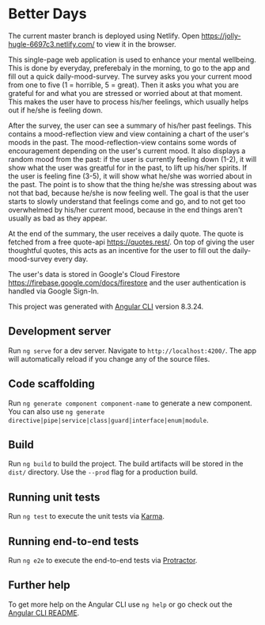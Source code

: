 # Better Days

The current master branch is deployed using Netlify.
Open https://jolly-hugle-6697c3.netlify.com/ to view it in the browser.

This single-page web application is used to enhance your mental wellbeing. This is done by everyday, preferebaly in the morning, to go to the app and fill out a quick daily-mood-survey. The survey asks you your current mood from one to five (1 = horrible, 5 = great). Then it asks you what you are grateful for and what you are stressed or worried about at that moment. This makes the user have to process his/her feelings, which usually helps out if he/she is feeling down. 

After the survey, the user can see a summary of his/her past feelings. This contains a mood-reflection view and view containing a chart of the user's moods in the past. The mood-reflection-view contains some words of encouragement depending on the user's current mood. It also displays a random mood from the past: if the user is currently feeling down (1-2), it will show what the user was greatful for in the past, to lift up his/her spirits. If the user is feeling fine (3-5), it will show what he/she was worried about in the past. The point is to show that the thing he/she was stressing about was not that bad, because he/she is now feeling well. The goal is that the user starts to slowly understand that feelings come and go, and to not get too overwhelmed by his/her current mood, because in the end things aren't usually as bad as they appear.

At the end of the summary, the user receives a daily quote. The quote is fetched from a free quote-api https://quotes.rest/. On top of giving the user thoughtful quotes, this acts as an incentive for the user to fill out the daily-mood-survey every day.

The user's data is stored in Google's Cloud Firestore https://firebase.google.com/docs/firestore and the user authentication is handled via Google Sign-In.

This project was generated with [Angular CLI](https://github.com/angular/angular-cli) version 8.3.24.

## Development server

Run `ng serve` for a dev server. Navigate to `http://localhost:4200/`. The app will automatically reload if you change any of the source files.

## Code scaffolding

Run `ng generate component component-name` to generate a new component. You can also use `ng generate directive|pipe|service|class|guard|interface|enum|module`.

## Build

Run `ng build` to build the project. The build artifacts will be stored in the `dist/` directory. Use the `--prod` flag for a production build.

## Running unit tests

Run `ng test` to execute the unit tests via [Karma](https://karma-runner.github.io).

## Running end-to-end tests

Run `ng e2e` to execute the end-to-end tests via [Protractor](http://www.protractortest.org/).

## Further help

To get more help on the Angular CLI use `ng help` or go check out the [Angular CLI README](https://github.com/angular/angular-cli/blob/master/README.md).
